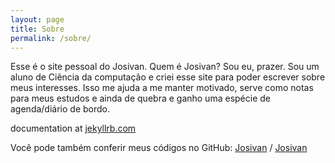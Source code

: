 ```yaml
---
layout: page
title: Sobre
permalink: /sobre/
---
```


Esse é o site pessoal do Josivan. Quem é Josivan? Sou eu, prazer. Sou um aluno de Ciência da computação e criei esse site para poder escrever sobre meus interesses. Isso me ajuda a me manter motivado, serve como notas para meus estudos e ainda de quebra e ganho uma espécie de agenda/diário de bordo.

documentation at [jekyllrb.com](https://jekyllrb.com/)

Você pode também conferir meus códigos no GitHub:
[Josivan][JoMedeiros] /
[Josivan](https://github.com/JoMedeiros)

[JoMedeiros]: https://github.com/JoMedeiros
